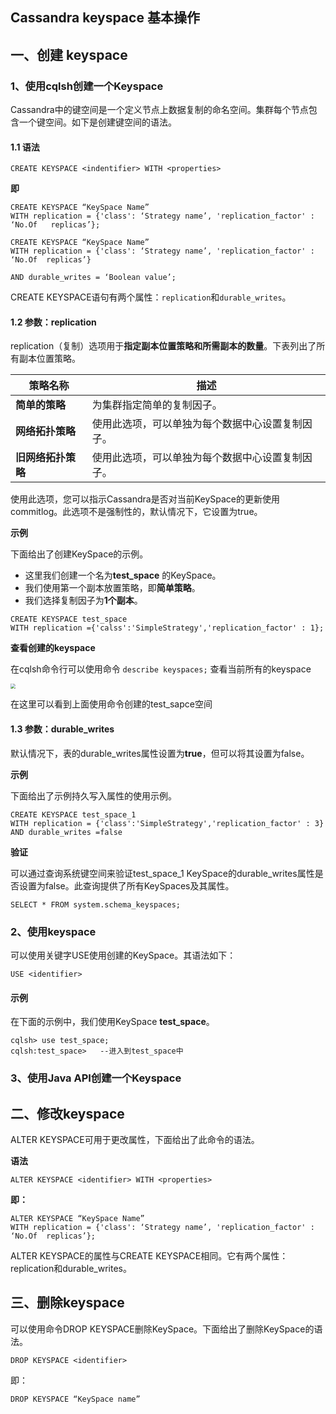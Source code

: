 ## Cassandra keyspace 基本操作







## 一、创建 keyspace

### 1、使用cqlsh创建一个**Keyspace**

Cassandra中的键空间是一个定义节点上数据复制的命名空间。集群每个节点包含一个键空间。如下是创建键空间的语法。

#### 1.1 语法

```cql
CREATE KEYSPACE <indentifier> WITH <properties>
```

**即**

```CQL
CREATE KEYSPACE “KeySpace Name”
WITH replication = {'class': ‘Strategy name’, 'replication_factor' : ‘No.Of   replicas’};

CREATE KEYSPACE “KeySpace Name”
WITH replication = {'class': ‘Strategy name’, 'replication_factor' : ‘No.Of  replicas’}

AND durable_writes = ‘Boolean value’;
```

CREATE KEYSPACE语句有两个属性：`replication`和`durable_writes`。

#### 1.2 参数：replication

replication（复制）选项用于**指定副本位置策略和所需副本的数量**。下表列出了所有副本位置策略。

| 策略名称           | 描述                                             |
| ------------------ | ------------------------------------------------ |
| **简单的策略**     | 为集群指定简单的复制因子。                       |
| **网络拓扑策略**   | 使用此选项，可以单独为每个数据中心设置复制因子。 |
| **旧网络拓扑策略** | 使用此选项，可以单独为每个数据中心设置复制因子。 |

使用此选项，您可以指示Cassandra是否对当前KeySpace的更新使用commitlog。此选项不是强制性的，默认情况下，它设置为true。



**示例**

下面给出了创建KeySpace的示例。

- 这里我们创建一个名为**test_space** 的KeySpace。
- 我们使用第一个副本放置策略，即**简单策略**。
- 我们选择复制因子为**1个副本**。

```cql
CREATE KEYSPACE test_space 
WITH replication ={'calss':'SimpleStrategy','replication_factor' : 1};
```

**查看创建的keyspace**

在cqlsh命令行可以使用命令 `describe keyspaces;` 查看当前所有的keyspace

<img src="http://image.easyblog.top/%E6%88%AA%E5%B1%8F2022-01-17%20%E4%B8%8B%E5%8D%881.57.33.png" style="zoom:50%;" />

在这里可以看到上面使用命令创建的test_sapce空间

#### 1.3 参数：durable_writes

默认情况下，表的durable_writes属性设置为**true**，但可以将其设置为false。

**示例**

下面给出了示例持久写入属性的使用示例。

```cql
CREATE KEYSPACE test_space_1 
WITH replication = {'class':'SimpleStrategy','replication_factor' : 3}
AND durable_writes =false
```

**验证**

可以通过查询系统键空间来验证test_space_1 KeySpace的durable_writes属性是否设置为false。此查询提供了所有KeySpaces及其属性。

```cql
SELECT * FROM system.schema_keyspaces;
```



### 2、使用keyspace

可以使用关键字USE使用创建的KeySpace。其语法如下：

```cql
USE <identifier>
```

#### 示例

在下面的示例中，我们使用KeySpace **test_space**。

```cql
cqlsh> use test_space;
cqlsh:test_space>   --进入到test_space中
```



### 3、使用Java API创建一个Keyspace



## 二、修改keyspace

ALTER KEYSPACE可用于更改属性，下面给出了此命令的语法。

**语法**

```cql
ALTER KEYSPACE <identifier> WITH <properties>
```

**即：**

```cql
ALTER KEYSPACE “KeySpace Name”
WITH replication = {'class': ‘Strategy name’, 'replication_factor' : ‘No.Of  replicas’};
```

ALTER KEYSPACE的属性与CREATE KEYSPACE相同。它有两个属性：replication和durable_writes。

## 三、删除keyspace

可以使用命令DROP KEYSPACE删除KeySpace。下面给出了删除KeySpace的语法。

```cql
DROP KEYSPACE <identifier>
```

即：

```cql
DROP KEYSPACE “KeySpace name”
```
